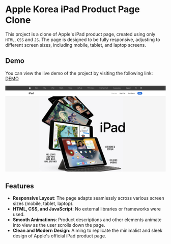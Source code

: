 # Apple Korea iPad Product Page Clone

This project is a clone of Apple's iPad product page, created using only `HTML`, `CSS` and `JS`.
The page is designed to be fully responsive, adjusting to different screen sizes, including mobile, tablet, and laptop screens.

## Demo

You can view the live demo of the project by visiting the following link:
[DEMO](https://apple-ipad-app-theta.vercel.app/)

![Apple](https://raw.githubusercontent.com/dohae-kim22/apple-ipad-app/master/images/screenshot.png)

## Features

- **Responsive Layout**: The page adapts seamlessly across various screen sizes (mobile, tablet, laptop).
- **HTML, CSS, and JavaScript**: No external libraries or frameworks were used.
- **Smooth Animations**: Product descriptions and other elements animate into view as the user scrolls down the page.
- **Clean and Modern Design**: Aiming to replicate the minimalist and sleek design of Apple's official iPad product page.
